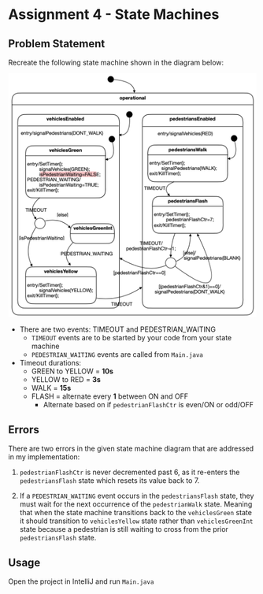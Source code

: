 # Assignment 4 - State Machines

## Problem Statement

Recreate the following state machine shown in the diagram below: 

![Sequence Diagram](state_machine_diagram.png)


- There are two events: TIMEOUT and PEDESTRIAN_WAITING 
  - `TIMEOUT` events are to be started by your code from your state machine
  - `PEDESTRIAN_WAITING` events are called from `Main.java`
- Timeout durations: 
  - GREEN to YELLOW = **10s** 
  - YELLOW to RED = **3s**
  - WALK = **15s**
  - FLASH = alternate every **1** between ON and OFF
    - Alternate based on if `pedestrianFlashCtr` is even/ON or odd/OFF 

## Errors

There are two errors in the given state machine diagram that are addressed in my implementation: 
1. `pedestrianFlashCtr` is never decremented past 6, as it re-enters the `pedestriansFlash` state which resets its value back to 7.

2. If a `PEDESTRIAN_WAITING` event occurs in the `pedestriansFlash` state, they must wait for the next occurrence of the `pedestrianWalk` state. Meaning that when the state machine transitions back to the `vehiclesGreen` state it should transition to `vehiclesYellow` state rather than `vehiclesGreenInt` state because a pedestrian is still waiting to cross from the prior `pedestriansFlash` state.  

## Usage

Open the project in IntelliJ and run `Main.java`